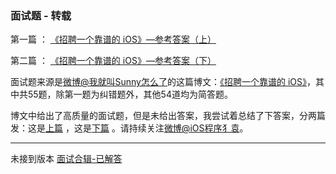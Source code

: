 ### 面试题 - 转载

第一篇  ： [《招聘一个靠谱的 iOS》—参考答案（上）](https://github.com/ChenYilong/iOSInterviewQuestions/blob/master/01《招聘一个靠谱的iOS》面试题参考答案/《招聘一个靠谱的iOS》面试题参考答案（上）.md)

第二篇 ： [《招聘一个靠谱的 iOS》—参考答案（下）](https://github.com/ChenYilong/iOSInterviewQuestions/blob/master/01《招聘一个靠谱的iOS》面试题参考答案/《招聘一个靠谱的iOS》面试题参考答案（下）.md)



面试题来源是[微博@我就叫Sunny怎么了](http://weibo.com/u/1364395395)的这篇博文：[《招聘一个靠谱的 iOS》](http://blog.sunnyxx.com/2015/07/04/ios-interview/)，其中共55题，除第一题为纠错题外，其他54道均为简答题。

博文中给出了高质量的面试题，但是未给出答案，我尝试着总结了下答案，分两篇发：这是[上篇](https://github.com/ChenYilong/iOSInterviewQuestions/blob/master/01《招聘一个靠谱的iOS》面试题参考答案/《招聘一个靠谱的iOS》面试题参考答案（上）.md) ，这是[下篇](https://github.com/ChenYilong/iOSInterviewQuestions/blob/master/01《招聘一个靠谱的iOS》面试题参考答案/《招聘一个靠谱的iOS》面试题参考答案（下）.md) 。请持续关注[微博@iOS程序犭袁](http://weibo.com/luohanchenyilong/)。
 
 
 -----
 未接到版本
 [面试合辑-已解答](https://github.com/CoderJackyHuang/MDArtileFiles/tree/master/%E9%9D%A2%E8%AF%95)
 